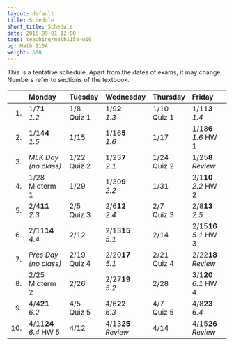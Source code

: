 ```yaml
---
layout: default
title: Schedule
short_title: Schedule
date: 2016-09-01 12:00
tags: teaching/math115a-w19
pg: Math 115A
weight: 600
---
```


This is a tentative schedule. Apart from the dates of exams, it may change. Numbers refer to sections of the textbook.

<table class="schedule">
        <thead>
            <tr class="header">
                <th align="right"></th>
                <th align="left">Monday</th>
                <th align="left">Tuesday</th>
                <th align="left">Wednesday</th>
                <th align="left">Thursday</th>
                <th align="left">Friday</th>
</tr>
    </thead>
    <tbody>
        <tr class="even">
            <td align="right">1.</td>
            <td align="left"><span class="right">1/7</span><span class="left"><b>1</b></span><br><em>1.2</em></td>
            <td align="left"><span class="right">1/8</span><span class="left"><b></b></span><br><span class="hw">Quiz 1</span></td>
            <td align="left"><span class="right">1/9</span><span class="left"><b>2</b></span><br><em>1.3</em></td>
            <td align="left"><span class="right">1/10</span><span class="left"><b></b></span><br><span class="hw">Quiz 1</span></td>
            <td align="left"><span class="right">1/11</span><span class="left"><b>3</b></span><br><em>1.4</em></td>
        </tr>
        <tr class="odd">
            <td align="right">2.</td>
            <td align="left"><span class="right">1/14</span><span class="left"><b>4</b></span><br><em>1.5</em></td>
            <td align="left"><span class="right">1/15</span><span class="left"><b></b></span><br></td>
            <td align="left"><span class="right">1/16</span><span class="left"><b>5</b></span><br><em>1.6</em></td>
            <td align="left"><span class="right">1/17</span><span class="left"><b></b></span><br></td>
            <td align="left"><span class="right">1/18</span><span class="left"><b>6</b></span><br><em>1.6</em> <span class="hw">HW 1</span></td>
        </tr>
        <tr class="even">
            <td align="right">3.</td>
            <td align="left" class="hol"><em>MLK Day<br>(no class)</em></td>
            <td align="left"><span class="right">1/22</span><span class="left"><b></b></span><br><span class="hw">Quiz 2</span></td>
            <td align="left"><span class="right">1/23</span><span class="left"><b>7</b></span><br><em>2.1</em></td>
            <td align="left"><span class="right">1/24</span><span class="left"><b></b></span><br><span class="hw">Quiz 2</span></td>
            <td align="left"><span class="right">1/25</span><span class="left"><b>8</b></span><br><em>Review</em></td>
        </tr>
        <tr class="odd">
            <td align="right">4.</td>
            <td align="left"><span class="right">1/28</span><span class="left"><b></b></span><br><span class="exam">Midterm 1</span></td>
            <td align="left"><span class="right">1/29</span><span class="left"><b></b></span><br></td>
            <td align="left"><span class="right">1/30</span><span class="left"><b>9</b></span><br><em>2.2</em></td>
            <td align="left"><span class="right">1/31</span><span class="left"><b></b></span><br></td>
            <td align="left"><span class="right">2/1</span><span class="left"><b>10</b></span><br><em>2.2</em> <span class="hw">HW 2</span></td>
        </tr>
        <tr class="even">
            <td align="right">5.</td>
            <td align="left"><span class="right">2/4</span><span class="left"><b>11</b></span><br><em>2.3</em></td>
            <td align="left"><span class="right">2/5</span><span class="left"><b></b></span><br><span class="hw">Quiz 3</span></td>
            <td align="left"><span class="right">2/6</span><span class="left"><b>12</b></span><br><em>2.4</em></td>
            <td align="left"><span class="right">2/7</span><span class="left"><b></b></span><br><span class="hw">Quiz 3</span></td>
            <td align="left"><span class="right">2/8</span><span class="left"><b>13</b></span><br><em>2.5</em></td>
        </tr>
        <tr class="odd">
            <td align="right">6.</td>
            <td align="left"><span class="right">2/11</span><span class="left"><b>14</b></span><br><em>4.4</em></td>
            <td align="left"><span class="right">2/12</span><span class="left"><b></b></span><br></td>
            <td align="left"><span class="right">2/13</span><span class="left"><b>15</b></span><br><em>5.1</em> </td>
            <td align="left"><span class="right">2/14</span><span class="left"><b></b></span><br></td>
            <td align="left"><span class="right">2/15</span><span class="left"><b>16</b></span><br><em>5.1</em> <span class="hw">HW 3</span></td>
        </tr>
        <tr class="even">
            <td align="right">7.</td>
            <td align="left" class="hol"><em>Pres Day<br>(no class)</em></td>
            <td align="left"><span class="right">2/19</span><span class="left"><b></b></span><br><span class="hw">Quiz 4</span></td>
            <td align="left"><span class="right">2/20</span><span class="left"><b>17</b></span><br><em>5.1</em></td>
            <td align="left"><span class="right">2/21</span><span class="left"><b></b></span><br><span class="hw">Quiz 4</span></td>
            <td align="left"><span class="right">2/22</span><span class="left"><b>18</b></span><br><em>Review</em></td>
        </tr>
        <tr class="odd">
            <td align="right">8.</td>
            <td align="left"><span class="right">2/25</span><span class="left"><b></b></span><br><span class="exam">Midterm 2</span></td>
            <td align="left"><span class="right">2/26</span><span class="left"><b></b></span><br></td>
            <td align="left"><span class="right">2/27</span><span class="left"><b>19</b></span><br><em>5.2</em></td>
            <td align="left"><span class="right">2/28</span><span class="left"><b></b></span><br></td>
            <td align="left"><span class="right">3/1</span><span class="left"><b>20</b></span><br><em>6.1</em> <span class="hw">HW 4</span></td>
        </tr>
        <tr class="even">
            <td align="right">9.</td>
            <td align="left"><span class="right">4/4</span><span class="left"><b>21</b></span><br><em>6.2</em></td>
            <td align="left"><span class="right">4/5</span><span class="left"><b></b></span><br><span class="hw">Quiz 5</span></td>
            <td align="left"><span class="right">4/6</span><span class="left"><b>22</b></span><br><em>6.3</em></td>
            <td align="left"><span class="right">4/7</span><span class="left"><b></b></span><br><span class="hw">Quiz 5</span></td>
            <td align="left"><span class="right">4/8</span><span class="left"><b>23</b></span><br><em>6.4</em></td>
        </tr>
        <tr class="odd">
            <td align="right">10.</td>
            <td align="left"><span class="right">4/11</span><span class="left"><b>24</b></span><br><em>6.4</em> <span class="hw">HW 5</span></td>
            <td align="left"><span class="right">4/12</span><span class="left"><b></b></span><br></td>
            <td align="left"><span class="right">4/13</span><span class="left"><b>25</b></span><br><em>Review</em></td>
            <td align="left"><span class="right">4/14</span><span class="left"><b></b></span><br></td>
            <td align="left"><span class="right">4/15</span><span class="left"><b>26</b></span><br><em>Review</em></td>
        </tr>
    </tbody>
</table>

